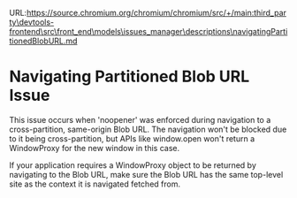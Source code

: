 URL:https://source.chromium.org/chromium/chromium/src/+/main:third_party\devtools-frontend\src\front_end\models\issues_manager\descriptions\navigatingPartitionedBlobURL.md
# Navigating Partitioned Blob URL Issue

This issue occurs when 'noopener' was enforced during navigation to a cross-partition, same-origin Blob URL. The navigation won't be blocked due to it being cross-partition, but APIs like window.open won't return a WindowProxy for the new window in this case.

If your application requires a WindowProxy object to be returned by navigating to the Blob URL, make sure the Blob URL has the same top-level site as the context it is navigated fetched from.